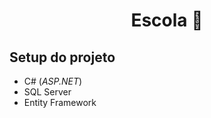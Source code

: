 <h1 align="center">Escola 🏫</h1>

## Setup do projeto
- C# (_ASP.NET_)
- SQL Server
- Entity Framework
